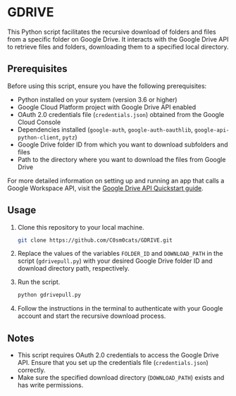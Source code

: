 # GDRIVE

This Python script facilitates the recursive download of folders and files from a specific folder on Google Drive.
It interacts with the Google Drive API to retrieve files and folders, downloading them to a specified local directory.

## Prerequisites

Before using this script, ensure you have the following prerequisites:
- Python installed on your system (version 3.6 or higher)
- Google Cloud Platform project with Google Drive API enabled
- OAuth 2.0 credentials file (`credentials.json`) obtained from the Google Cloud Console
- Dependencies installed (`google-auth`, `google-auth-oauthlib`, `google-api-python-client`, `pytz`)
- Google Drive folder ID from which you want to download subfolders and files
- Path to the directory where you want to download the files from Google Drive

For more detailed information on setting up and running an app that calls a Google Workspace API, visit the [Google Drive API Quickstart guide](https://developers.google.com/drive/api/quickstart/python).

## Usage

1. Clone this repository to your local machine.

    ```bash
    git clone https://github.com/C0sm0cats/GDRIVE.git
    ```

2. Replace the values of the variables `FOLDER_ID` and `DOWNLOAD_PATH` in the script (`gdrivepull.py`) with your desired Google Drive folder ID and download directory path, respectively.

3. Run the script.

    ```bash
    python gdrivepull.py
    ```

4. Follow the instructions in the terminal to authenticate with your Google account and start the recursive download process.

## Notes

- This script requires OAuth 2.0 credentials to access the Google Drive API. Ensure that you set up the credentials file (`credentials.json`) correctly.
- Make sure the specified download directory (`DOWNLOAD_PATH`) exists and has write permissions.